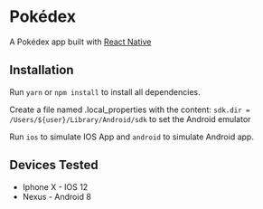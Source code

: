 # Pokédex

A Pokédex app built with [React Native](https://facebook.github.io/react-native/)

## Installation

Run `yarn` or `npm install` to install all dependencies.

Create a file named .local_properties with the content: `sdk.dir = /Users/${user}/Library/Android/sdk` to set the Android emulator

Run `ios` to simulate IOS App and `android` to simulate Android app.

## Devices Tested

* Iphone X - IOS 12
* Nexus - Android 8